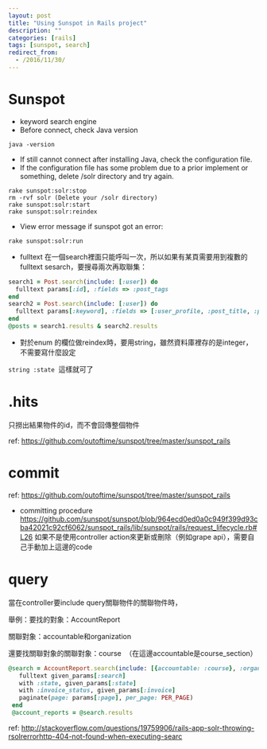 ```yaml
---
layout: post
title: "Using Sunspot in Rails project"
description: ""
categories: [rails]
tags: [sunspot, search]
redirect_from:
  - /2016/11/30/
---
```


# Sunspot
- keyword search engine
- Before connect, check Java version
~~~
java -version
~~~

- If still cannot connect after installing Java, check the configuration file.
- If the configuration file has some problem due to a prior implement or something, delete /solr directory and try again.
~~~
rake sunspot:solr:stop
rm -rvf solr (Delete your /solr directory)
rake sunspot:solr:start
rake sunspot:solr:reindex
~~~

- View error message if sunspot got an error:
~~~
rake sunspot:solr:run
~~~

- fulltext 在一個search裡面只能呼叫一次，所以如果有某頁需要用到複數的fulltext sesarch，要搜尋兩次再取聯集：
~~~ ruby
search1 = Post.search(include: [:user]) do
  fulltext params[:id], :fields => :post_tags
end
search2 = Post.search(include: [:user]) do
  fulltext params[:keyword], :fields => [:user_profile, :post_title, :post_content]
end
@posts = search1.results & search2.results
~~~

- 對於enum 的欄位做reindex時，要用string，雖然資料庫裡存的是integer，不需要寫什麼設定

`string :state`  這樣就可了

# .hits
只撈出結果物件的id，而不會回傳整個物件

ref: https://github.com/outoftime/sunspot/tree/master/sunspot_rails

# commit
ref: https://github.com/outoftime/sunspot/tree/master/sunspot_rails

- committing procedure
https://github.com/sunspot/sunspot/blob/964ecd0ed0a0c949f399d93cba42021c92cf6062/sunspot_rails/lib/sunspot/rails/request_lifecycle.rb#L26
如果不是使用controller action來更新或刪除（例如grape api），需要自己手動加上這邊的code

# query
當在controller要include query關聯物件的關聯物件時，

舉例：要找的對象：AccountReport

關聯對象：accountable和organization

還要找關聯對象的關聯對象：course  （在這邊accountable是course_section）
~~~ ruby
@search = AccountReport.search(include: [{accountable: :course}, :organization]) do
   fulltext given_params[:search]
   with :state, given_params[:state]
   with :invoice_status, given_params[:invoice]
   paginate(page: params[:page], per_page: PER_PAGE)
 end
 @account_reports = @search.results
~~~


ref: http://stackoverflow.com/questions/19759906/rails-app-solr-throwing-rsolrerrorhttp-404-not-found-when-executing-searc
